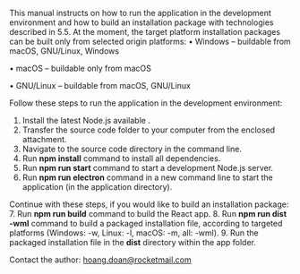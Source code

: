 This manual instructs on how to run the application in the development environment and how to build an installation package with technologies described in 5.5. At the moment, the target platform installation packages can be built only from selected origin platforms:
•	Windows  – buildable from macOS, GNU/Linux, Windows

•	macOS – buildable only from macOS

•	GNU/Linux – buildable from macOS, GNU/Linux

Follow these steps to run the application in the development environment:
1.	Install the latest Node.js available .
2.	Transfer the source code folder to your computer from the enclosed attachment.
3.	Navigate to the source code directory in the command line.
4.	Run **npm install** command to install all dependencies.
5.	Run **npm run start** command to start a development Node.js server.
6.	Run **npm run electron** command in a new command line to start the application (in the application directory).

Continue with these steps, if you would like to build an installation package:
7.	Run **npm run build** command to build the React app.
8.	Run **npm run dist -wml** command to build a packaged installation file, according to targeted platforms (Windows: -w, Linux: -l, macOS: -m, all: -wml).
9.	Run the packaged installation file in the **dist** directory within the app folder.


Contact the author: hoang.doan@rocketmail.com